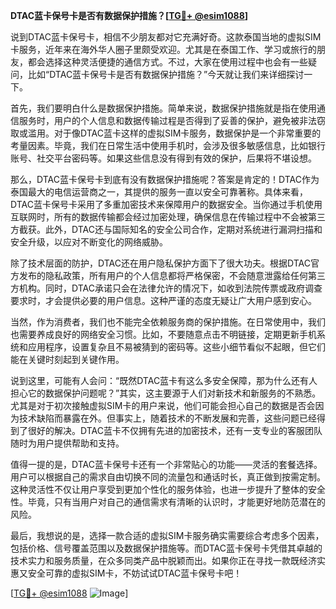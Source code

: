 **DTAC蓝卡保号卡是否有数据保护措施？[[TG💪+ @esim1088](https://t.me/s/esim1088)]**

说到DTAC蓝卡保号卡，相信不少朋友都对它充满好奇。这款泰国当地的虚拟SIM卡服务，近年来在海外华人圈子里颇受欢迎。尤其是在泰国工作、学习或旅行的朋友，都会选择这种灵活便捷的通信方式。不过，大家在使用过程中也会有一些疑问，比如“DTAC蓝卡保号卡是否有数据保护措施？”今天就让我们来详细探讨一下。

首先，我们要明白什么是数据保护措施。简单来说，数据保护措施就是指在使用通信服务时，用户的个人信息和数据传输过程是否得到了妥善的保护，避免被非法窃取或滥用。对于像DTAC蓝卡这样的虚拟SIM卡服务，数据保护是一个非常重要的考量因素。毕竟，我们在日常生活中使用手机时，会涉及很多敏感信息，比如银行账号、社交平台密码等。如果这些信息没有得到有效的保护，后果将不堪设想。

那么，DTAC蓝卡保号卡到底有没有数据保护措施呢？答案是肯定的！DTAC作为泰国最大的电信运营商之一，其提供的服务一直以安全可靠著称。具体来看，DTAC蓝卡保号卡采用了多重加密技术来保障用户的数据安全。当你通过手机使用互联网时，所有的数据传输都会经过加密处理，确保信息在传输过程中不会被第三方截获。此外，DTAC还与国际知名的安全公司合作，定期对系统进行漏洞扫描和安全升级，以应对不断变化的网络威胁。

除了技术层面的防护，DTAC还在用户隐私保护方面下了很大功夫。根据DTAC官方发布的隐私政策，所有用户的个人信息都将严格保密，不会随意泄露给任何第三方机构。同时，DTAC承诺只会在法律允许的情况下，如收到法院传票或政府调查要求时，才会提供必要的用户信息。这种严谨的态度无疑让广大用户感到安心。

当然，作为消费者，我们也不能完全依赖服务商的保护措施。在日常使用中，我们也需要养成良好的网络安全习惯。比如，不要随意点击不明链接，定期更新手机系统和应用程序，设置复杂且不易被猜到的密码等。这些小细节看似不起眼，但它们能在关键时刻起到关键作用。

说到这里，可能有人会问：“既然DTAC蓝卡有这么多安全保障，那为什么还有人担心它的数据保护问题呢？”其实，这主要源于人们对新技术和新服务的不熟悉。尤其是对于初次接触虚拟SIM卡的用户来说，他们可能会担心自己的数据是否会因为技术缺陷而暴露在外。但事实上，随着技术的不断发展和完善，这些问题已经得到了很好的解决。DTAC蓝卡不仅拥有先进的加密技术，还有一支专业的客服团队随时为用户提供帮助和支持。

值得一提的是，DTAC蓝卡保号卡还有一个非常贴心的功能——灵活的套餐选择。用户可以根据自己的需求自由切换不同的流量包和通话时长，真正做到按需定制。这种灵活性不仅让用户享受到更加个性化的服务体验，也进一步提升了整体的安全性。毕竟，只有当用户对自己的通信需求有清晰的认识时，才能更好地防范潜在的风险。

最后，我想说的是，选择一款合适的虚拟SIM卡服务确实需要综合考虑多个因素，包括价格、信号覆盖范围以及数据保护措施等。而DTAC蓝卡保号卡凭借其卓越的技术实力和服务质量，在众多同类产品中脱颖而出。如果你正在寻找一款既经济实惠又安全可靠的虚拟SIM卡，不妨试试DTAC蓝卡保号卡吧！

[[TG💪+ @esim1088](https://t.me/s/esim1088) ![Image](https://i.postimg.cc/4NQfJmqS/Snipaste-2025-05-13-00-14-12.png)]